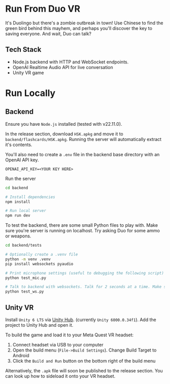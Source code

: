 # Run From Duo VR

It's Duolingo but there's a zombie outbreak in town! Use Chinese to find the green bird behind this mayhem, and perhaps you'll discover the key to saving everyone. And wait, Duo can talk?

## Tech Stack

- Node.js backend with HTTP and WebSocket endpoints.
- OpenAI Realtime Audio API for live conversation
- Unity VR game

# Run Locally

## Backend

Ensure you have `Node.js` installed (tested with v22.11.0).

In the release section, download `HSK.apkg` and move it to `backend/flashcards/HSK.apkg`. Running the server will automatically extract it's contents.

You'll also need to create a `.env` file in the backend base directory with an OpenAI API key.

```.env
OPENAI_API_KEY=<YOUR KEY HERE>
```

Run the server

```bash
cd backend

# Install dependencies
npm install

# Run local server
npm run dev
```

To test the backend, there are some small Python files to play with. Make sure you're server is running on localhost. Try asking Duo for some ammo or weapons.

```bash
cd backend/tests

# Optionally create a .venv file
python -m venv .venv
pip install websockets pyaudio

# Print microphone settings (useful to debugging the following script)
python test_mic.py

# Talk to backend with websockets. Talk for 2 seconds at a time. Make sure mic index is correct in code.
python test_ws.py
```

## Unity VR

Install `Unity 6 LTS` via [Unity Hub](https://unity.com/unity-hub). (currently `Unity 6000.0.34f1`). Add the project to Unity Hub and open it.

To build the game and load it to your Meta Quest VR headset:

1. Connect headset via USB to your computer
2. Open the build menu (`File->Build Settings`). Change Build Target to Android
3. Click the `Build and Run` button on the bottom right of the build menu

Alternatively, the `.apk` file will soon be published to the release section. You can look up how to sideload it onto your VR headset.
